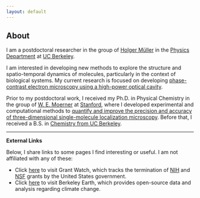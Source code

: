 ```yaml
---
layout: default
---
```


## About

I am a postdoctoral researcher in the group of <a href="http://matterwave.physics.berkeley.edu/" target="_blank">Holger Müller</a> in the <a href="https://physics.berkeley.edu/" target="_blank">Physics Department</a> at <a href="https://www.berkeley.edu/" target="_blank">UC Berkeley</a>.

I am interested in developing new methods to explore the structure and spatio-temporal dynamics of molecules, particularly in the context of biological systems. My current research is focused on developing <a href="https://matterwave.physics.berkeley.edu/phase-contrast-electron-microscopy" target="_blank">phase-contrast electron microscopy using a high-power optical cavity</a>.

Prior to my postdoctoral work, I received my Ph.D. in Physical Chemistry in the group of <a href="https://web.stanford.edu/group/moerner/" target="_blank">W. E. Moerner</a> at <a href="https://chemistry.stanford.edu" target="_blank">Stanford</a>, where I developed experimental and computational methods to <a href="https://searchworks.stanford.edu/view/13676745" target="_blank">quantify and improve the precision and accuracy of three-dimensional single-molecule localization microscopy</a>. Before that, I received a B.S. in <a href="https://chemistry.berkeley.edu/home" target="_blank">Chemistry from UC Berkeley</a>.

----

**External Links**

Below, I share links to some pages I find interesting or useful. I am not affiliated with any of these:
* Click <a href="https://grant-watch.us/" target="_blank">here</a> to visit Grant Watch, which tracks the termination of <a href="https://grant-watch.us/nih-data.html" target="_blank">NIH</a> and <a href="https://grant-watch.us/nsf-data.html" target="_blank">NSF</a> grants by the United States government.
* Click  <a href="https://berkeleyearth.org/" target="_blank">here</a> to visit Berkeley Earth, which provides open-source data and analysis regarding climate change.